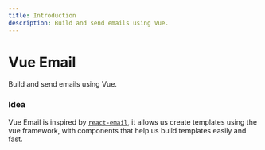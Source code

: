 ```yaml
---
title: Introduction
description: Build and send emails using Vue.
---
```


# Vue Email
Build and send emails using Vue.

### Idea
Vue Email is inspired by [`react-email`](https://react.email), it allows us create templates using the vue framework, with components that help us build templates easily and fast.

<!-- TODO: add Getting Started and Components like https://react.email/docs/introduction -->